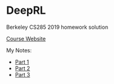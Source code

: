 # DeepRL
Berkeley CS285 2019 homework solution

[Course Website](http://rail.eecs.berkeley.edu/deeprlcourse/)

My Notes:
- [Part 1](https://silencial.github.io/deep-reinforcement-learning-1/)
- [Part 2](https://silencial.github.io/deep-reinforcement-learning-2/)
- [Part 3](https://silencial.github.io/deep-reinforcement-learning-3/)
